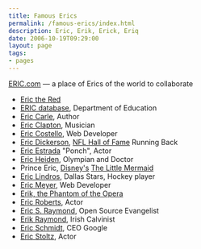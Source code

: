```yaml
---
title: Famous Erics
permalink: /famous-erics/index.html
description: Eric, Erik, Erick, Eriq
date: 2006-10-19T09:29:00
layout: page
tags:
- pages
---
```


[ERIC.com][1] — a place of Erics of the world to collaborate

-   [Eric the Red][2]
-   [ERIC database][3], Department of Education
-   [Eric Carle][4], Author
-   [Eric Clapton][5], Musician
-   [Eric Costello][6], Web Developer
-   [Eric Dickerson][7], [NFL Hall of Fame][8] Running Back
-   [Eric Estrada][9] "Ponch", Actor
-   [Eric Heiden][10], Olympian and Doctor
-   Prince Eric, [Disney's][11] [The Little Mermaid][12]
-   [Eric Lindros][13], Dallas Stars, Hockey player
-   [Eric Meyer][14], Web Developer
-   [Erik, the Phantom of the Opera][15]
-   [Eric Roberts][16], Actor
-   [Eric S. Raymond][17], Open Source Evangelist
-   [Erik Raymond][18], Irish Calvinist
-   [Eric Schmidt][19], CEO Google
-   [Eric Stoltz][20], Actor

[1]:	http://www.eric.com/
[2]:	http://en.wikipedia.org/wiki/Eric_the_red
[3]:	http://www.eric.ed.gov/ "ERIC - Education Resources Information Center"
[4]:	http://www.eric-carle.com/
[5]:	http://www.ericclapton.com/
[6]:	http://www.glish.com/
[7]:	http://en.wikipedia.org/wiki/Eric_Dickerson
[8]:	http://www.profootballhof.com/hof/member.jsp?player_id=55
[9]:	http://us.imdb.com/name/nm0261805/
[10]:	http://en.wikipedia.org/wiki/Eric_Heiden
[11]:	http://disney.go.com/disneyvideos/animatedfilms/littlemermaid/home.html
[12]:	http://www.imdb.com/title/tt0097757/
[13]:	http://en.wikipedia.org/wiki/Eric_Lindros
[14]:	http://www.meyerweb.com/
[15]:	http://en.wikipedia.org/wiki/Erik%2C_the_Phantom_of_the_Opera
[16]:	http://us.imdb.com/name/nm0000616/
[17]:	http://www.catb.org/%7Eesr/
[18]:	http://www.irishcalvinist.com/
[19]:	http://en.wikipedia.org/wiki/Eric_Schmidt
[20]:	http://www.imdb.com/name/nm0000655/